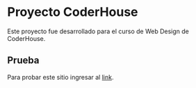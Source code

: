# Proyecto CoderHouse

Este proyecto fue desarrollado para el curso de Web Design de CoderHouse.

## Prueba

Para probar este sitio ingresar al [link](https://juansgigena.github.io/mi_repositorio/).